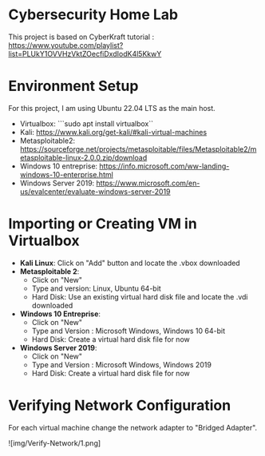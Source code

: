 <h1>Cybersecurity Home Lab</h1>

This project is based on CyberKraft tutorial : https://www.youtube.com/playlist?list=PLUkY1OVVHzVktZOecfiDxdIodK4l5KkwY


<h1>Environment Setup</h1>

For this project, I am using Ubuntu 22.04 LTS as the main host.

- Virtualbox: ```sudo apt install virtualbox``
- Kali: https://www.kali.org/get-kali/#kali-virtual-machines
- Metasploitable2: https://sourceforge.net/projects/metasploitable/files/Metasploitable2/metasploitable-linux-2.0.0.zip/download 
- Windows 10 entreprise: https://info.microsoft.com/ww-landing-windows-10-enterprise.html
- Windows Server 2019: https://www.microsoft.com/en-us/evalcenter/evaluate-windows-server-2019 


<h1>Importing or Creating VM in Virtualbox</h1>

- <b>Kali Linux</b>: Click on "Add" button and locate the .vbox downloaded
- <b>Metasploitable 2</b>: 
    - Click on "New" 
    - Type and version: Linux, Ubuntu 64-bit
    - Hard Disk: Use an existing virtual hard disk file and locate the .vdi downloaded
- <b>Windows 10 Entreprise</b>:
    - Click on "New"
    - Type and Version : Microsoft Windows, Windows 10 64-bit
    - Hard Disk: Create a virtual hard disk file for now
- <b>Windows Server 2019</b>:
    - Click on "New"
    - Type and Version : Microsoft Windows, Windows 2019
    - Hard Disk: Create a virtual hard disk file for now

<h1>Verifying Network Configuration</h1>
For each virtual machine change the network adapter to "Bridged Adapter".

![img/Verify-Network/1.png]


